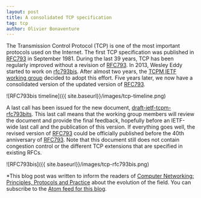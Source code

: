 ```yaml
---
layout: post
title: A consolidated TCP specification
tag: tcp
author: Olivier Bonaventure
---
```



The Transmission Control Protocol (TCP) is one of the most important protocols used on the Internet. The first TCP specification was published in [RFC793](https://tools.ietf.org/html/rfc793) in September 1981. During the last 39 years, TCP has been regularly improved without a revision of [RFC793](https://tools.ietf.org/html/rfc793). In 2013, Wesley Eddy started to work on [rfc793bis](https://datatracker.ietf.org/doc/draft-eddy-rfc793bis/00/). After almost two years, the [TCPM IETF working group](https://datatracker.ietf.org/wg/tcpm/documents/) decided to adopt this effort. Five years later, we now have a consolidated version of the updated version of [RFC793](https://tools.ietf.org/html/rfc793).

![RFC793bis timeline]({{ site.baseurl}}/images/tcp-timeline.png)


A last call has been issued for the new document, [draft-ietf-tcpm-rfc793bits](https://datatracker.ietf.org/doc/draft-ietf-tcpm-rfc793bis/?include_text=1). This last call means that the working group members will review the document and provide the final feedback, hopefully before an IETF-wide last call and the publication of this version. If everything goes well, the revised version of [RFC793](https://tools.ietf.org/html/rfc793) could be officially published before the 40th anniversary of [RFC793](https://tools.ietf.org/html/rfc793). Note that this document still does not contain congestion control or the different TCP extensions that are specified in existing RFCs.


![RFC793bis]({{ site.baseurl}}/images/tcp-rfc793bis.png)



*This blog post was written to inform the readers of [Computer Networking: Principles, Protocols and Practice](https://www.computer-networking.info) about the evolution of the field. You can subscribe to the [Atom feed for this blog](http://blog.computer-networking.info/feed.xml).